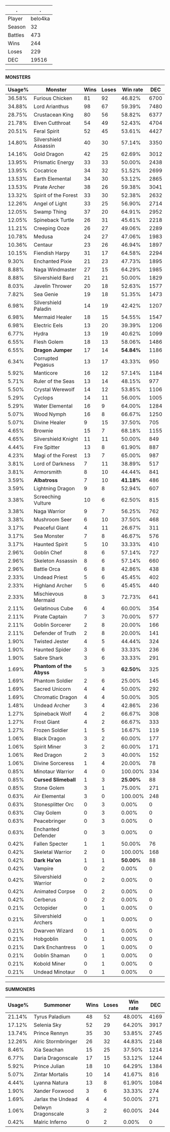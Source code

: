 .|.
|-|-
Player|belo4ka
Season|32
Battles|473
Wins|244
Loses|229
DEC|19516

---
**MONSTERS**

Usage%|Monster|Wins|Loses|Win rate|DEC|
-|-|-|-|-|-|
36.58%|Furious Chicken|81|92|46.82%|6700|
34.88%|Lord Arianthus|98|67|59.39%|7480|
28.75%|Crustacean King|80|56|58.82%|6377|
21.78%|Elven Cutthroat|54|49|52.43%|4704|
20.51%|Feral Spirit|52|45|53.61%|4427|
14.80%|Silvershield Assassin|40|30|57.14%|3350|
14.16%|Gold Dragon|42|25|62.69%|3012|
13.95%|Prismatic Energy|33|33|50.00%|2438|
13.95%|Cocatrice|34|32|51.52%|2699|
13.53%|Earth Elemental|34|30|53.12%|2865|
13.53%|Pirate Archer|38|26|59.38%|3041|
13.32%|Spirit of the Forest|33|30|52.38%|2632|
12.26%|Angel of Light|33|25|56.90%|2714|
12.05%|Swamp Thing|37|20|64.91%|2952|
12.05%|Spineback Turtle|26|31|45.61%|2218|
11.21%|Creeping Ooze|26|27|49.06%|2289|
10.78%|Medusa|24|27|47.06%|1983|
10.36%|Centaur|23|26|46.94%|1897|
10.15%|Fiendish Harpy|31|17|64.58%|2294|
9.30%|Enchanted Pixie|21|23|47.73%|1895|
8.88%|Naga Windmaster|27|15|64.29%|1985|
8.88%|Silvershield Bard|21|21|50.00%|1829|
8.03%|Javelin Thrower|20|18|52.63%|1577|
7.82%|Sea Genie|19|18|51.35%|1473|
6.98%|Silvershield Paladin|14|19|42.42%|1207|
6.98%|Mermaid Healer|18|15|54.55%|1547|
6.98%|Electric Eels|13|20|39.39%|1206|
6.77%|Hydra|13|19|40.62%|1099|
6.55%|Flesh Golem|18|13|58.06%|1486|
6.55%|**Dragon Jumper**|17|14|**54.84%**|1186|
6.34%|Corrupted Pegasus|13|17|43.33%|950|
5.92%|Manticore|16|12|57.14%|1184|
5.71%|Ruler of the Seas|13|14|48.15%|977|
5.50%|Crystal Werewolf|14|12|53.85%|1106|
5.29%|Cyclops|14|11|56.00%|1005|
5.29%|Water Elemental|16|9|64.00%|1284|
5.07%|Wood Nymph|16|8|66.67%|1250|
5.07%|Divine Healer|9|15|37.50%|705|
4.65%|Brownie|15|7|68.18%|1155|
4.65%|Silvershield Knight|11|11|50.00%|849|
4.44%|Fire Spitter|13|8|61.90%|887|
4.23%|Magi of the Forest|13|7|65.00%|987|
3.81%|Lord of Darkness|7|11|38.89%|517|
3.81%|Armorsmith|8|10|44.44%|841|
3.59%|**Albatross**|7|10|**41.18%**|486|
3.59%|Lightning Dragon|9|8|52.94%|607|
3.38%|Screeching Vulture|10|6|62.50%|815|
3.38%|Naga Warrior|9|7|56.25%|762|
3.38%|Mushroom Seer|6|10|37.50%|468|
3.17%|Peaceful Giant|4|11|26.67%|311|
3.17%|Sea Monster|7|8|46.67%|576|
3.17%|Haunted Spirit|5|10|33.33%|410|
2.96%|Goblin Chef|8|6|57.14%|727|
2.96%|Skeleton Assassin|8|6|57.14%|660|
2.96%|Battle Orca|6|8|42.86%|438|
2.33%|Undead Priest|5|6|45.45%|402|
2.33%|Highland Archer|5|6|45.45%|440|
2.33%|Mischievous Mermaid|8|3|72.73%|641|
2.11%|Gelatinous Cube|6|4|60.00%|354|
2.11%|Pirate Captain|7|3|70.00%|577|
2.11%|Goblin Sorcerer|2|8|20.00%|166|
2.11%|Defender of Truth|2|8|20.00%|141|
1.90%|Twisted Jester|4|5|44.44%|324|
1.90%|Haunted Spider|3|6|33.33%|236|
1.90%|Sabre Shark|3|6|33.33%|291|
1.69%|**Phantom of the Abyss**|5|3|**62.50%**|325|
1.69%|Phantom Soldier|2|6|25.00%|145|
1.69%|Sacred Unicorn|4|4|50.00%|292|
1.69%|Chromatic Dragon|4|4|50.00%|305|
1.48%|Undead Archer|3|4|42.86%|236|
1.27%|Spineback Wolf|4|2|66.67%|308|
1.27%|Frost Giant|4|2|66.67%|333|
1.27%|Frozen Soldier|1|5|16.67%|119|
1.06%|Black Dragon|3|2|60.00%|177|
1.06%|Spirit Miner|3|2|60.00%|171|
1.06%|Red Dragon|2|3|40.00%|152|
1.06%|Divine Sorceress|1|4|20.00%|78|
0.85%|Minotaur Warrior|4|0|100.00%|334|
0.85%|**Cursed Slimeball**|1|3|**25.00%**|88|
0.85%|Stone Golem|3|1|75.00%|271|
0.63%|Air Elemental|3|0|100.00%|248|
0.63%|Stonesplitter Orc|0|3|0.00%|0|
0.63%|Clay Golem|0|3|0.00%|0|
0.63%|Peacebringer|0|3|0.00%|0|
0.63%|Enchanted Defender|0|3|0.00%|0|
0.42%|Fallen Specter|1|1|50.00%|76|
0.42%|Skeletal Warrior|2|0|100.00%|168|
0.42%|**Dark Ha'on**|1|1|**50.00%**|88|
0.42%|Vampire|0|2|0.00%|0|
0.42%|Silvershield Warrior|0|2|0.00%|0|
0.42%|Animated Corpse|0|2|0.00%|0|
0.42%|Cerberus|0|2|0.00%|0|
0.21%|Octopider|0|1|0.00%|0|
0.21%|Silvershield Archers|0|1|0.00%|0|
0.21%|Dwarven Wizard|0|1|0.00%|0|
0.21%|Hobgoblin|0|1|0.00%|0|
0.21%|Dark Enchantress|0|1|0.00%|0|
0.21%|Goblin Shaman|0|1|0.00%|0|
0.21%|Kobold Miner|0|1|0.00%|0|
0.21%|Undead Minotaur|0|1|0.00%|0|

---
**SUMMONERS**

Usage%|Summoner|Wins|Loses|Win rate|DEC|
-|-|-|-|-|-|
21.14%|Tyrus Paladium|48|52|48.00%|4169|
17.12%|Selenia Sky|52|29|64.20%|3917|
13.74%|Prince Rennyn|35|30|53.85%|2745|
12.26%|Alric Stormbringer|26|32|44.83%|2148|
8.46%|Xia Seachan|15|25|37.50%|1214|
6.77%|Daria Dragonscale|17|15|53.12%|1244|
5.92%|Prince Julian|18|10|64.29%|1384|
5.07%|Zintar Mortalis|10|14|41.67%|816|
4.44%|Lyanna Natura|13|8|61.90%|1084|
1.90%|Xander Foxwood|3|6|33.33%|274|
1.69%|Jarlax the Undead|4|4|50.00%|271|
1.06%|Delwyn Dragonscale|3|2|60.00%|244|
0.42%|Malric Inferno|0|2|0.00%|0|
